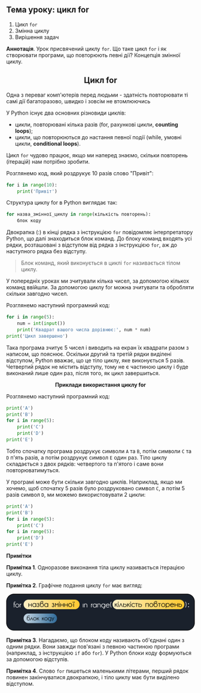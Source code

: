## **Тема уроку: цикл for**

1. Цикл `for`
2. Змінна циклу
3. Вирішення задач

**Аннотація**. Урок присвячений циклу `for`. Що таке цикл `for` і як створювати програми, що повторюють певні дії? Концепція змінної циклу.

<h2 align='center'><b>Цикл for</b></h2>

Одна з переваг комп'ютерів перед людьми - здатність повторювати ті самі дії багаторазово, швидко і зовсім не втомлюючись

У Python існує два основних різновиди циклів:

* цикли, повторювані кілька разів (for, рахункові цикли, **counting loops**);
* цикли, що повторюються до настання певної події (while, умовні цикли, **conditional loops**).

Цикл `for` чудово працює, якщо ми наперед знаємо, скільки повторень (ітерацій) нам потрібно зробити.

Розглянемо код, який роздрукує 10 разів слово "Привіт":
```python
for i in range(10):
    print('Привіт')

```
Структура циклу for в Python виглядає так:

```python
for назва_змінної_циклу in range(кількість повторень):
    блок коду
```

Двокрапка (:) в кінці рядка з інструкцією `for` повідомляє інтерпретатору Python, що далі знаходиться блок команд. До блоку команд входять усі рядки, розташовані з відступом від рядка з інструкцією `for`, аж до наступного рядка без відступу.

> Блок команд, який виконується в циклі `for` називається тілом циклу.

У попередніх уроках ми зчитували кілька чисел, за допомогою кількох команд ввійшли. За допомогою циклу for можна зчитувати та обробляти скільки завгодно чисел.

Розглянемо наступний програмний код:
```python
for i in range(5):
    num = int(input())
    print('Квадрат вашого числа дорівнює:', num * num)
print('Цикл завершено')
```
Така програма зчитує 5 чисел і виводить на екран їх квадрати разом з написом, що пояснює. Оскільки другий та третій рядки виділені відступом, Python вважає, що це тіло циклу, яке виконується 5 разів. Четвертий рядок не містить відступу, тому не є частиною циклу і буде виконаний лише один раз, після того, як цикл завершиться.

<p align="center"><b>Приклади використання циклу for</b><p>

Розглянемо наступний програмний код:
```python
print('A')
print('B')
for i in range(5):
    print('C')
    print('D')
print('E')
```
Тобто спочатку програма роздрукує символи `А` та `В`, потім символи `C` та `D` п'ять разів, а потім роздрукує символ `Е` один раз. Тіло циклу складається з двох рядків: четвертого та п'ятого і саме вони повторюватимуться.

У програмі може бути скільки завгодно циклів. Наприклад, якщо ми хочемо, щоб спочатку 5 разів було роздруковано символ `С`, а потім 5 разів символ `D`, ми можемо використовувати 2 цикли:
```python
print('A')
print('B')
for i in range(5):
    print('C')
for i in range(5):
    print('D')
print('E')
```
**Примітки**

**Примітка 1**. Одноразове виконання тіла циклу називається ітерацією циклу.

**Примітка 2**. Графічне подання циклу `for` має вигляд:

![123456789](https://raw.githubusercontent.com/steamcentre/python_book/main/img/06.png)

**Примітка 3**. Нагадаємо, що блоком коду називають об'єднані один з одним рядки. Вони завжди пов'язані з певною частиною програми (наприклад, з інструкцією `if` або `for`). У Python блоки коду формуються за допомогою відступів.

**Примітка 4**. Слово `for` пишеться маленькими літерами, перший рядок повинен закінчуватися двокрапкою, і тіло циклу має бути виділено відступом.
